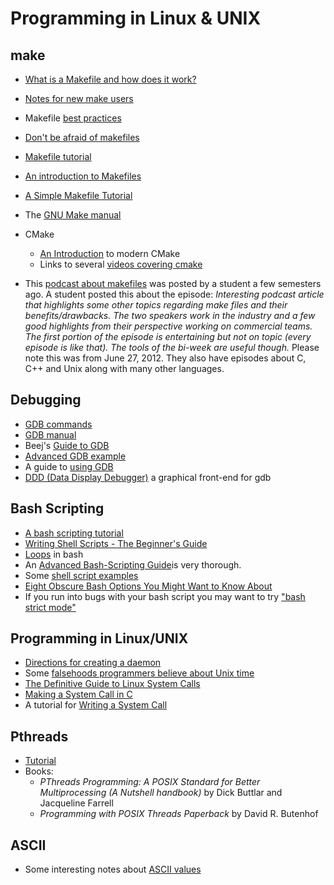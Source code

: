 # Programming in Linux & UNIX

## make

- [What is a Makefile and how does it work?](https://opensource.com/article/18/8/what-how-makefile)
- [Notes for new make users](http://gromnitsky.users.sourceforge.net/articles/notes-for-new-make-users/)
- Makefile [best practices](https://danyspin97.org/blog/makefiles-best-practices/)
- [Don't be afraid of makefiles](https://matthias-endler.de/2017/makefiles/)
- [Makefile tutorial](https://makefiletutorial.com/)
- [An introduction to Makefiles](https://web.mit.edu/gnu/doc/html/make_2.html)
- [A Simple Makefile Tutorial](https://www.cs.colby.edu/maxwell/courses/tutorials/maketutor/)
- The [GNU Make manual](https://www.gnu.org/software/make/manual/)

- CMake
  - [An Introduction](https://cliutils.gitlab.io/modern-cmake/) to modern CMake
  - Links to several [videos covering cmake](https://steveire.wordpress.com/2017/11/05/embracing-modern-cmake/)
- This [podcast about makefiles](http://www.programmingthrowdown.com/2012/06/episode-16-build-automation.html) was posted by a student a few semesters ago. A student posted this about the episode: *Interesting podcast article that highlights some other topics regarding make files and their benefits/drawbacks.  The two speakers work in the industry and a few good highlights from their perspective working on commercial teams. The first portion of the episode is entertaining but not on topic (every episode is like that).  The tools of the bi-week are useful though.*
Please note this was from June 27, 2012. They also have episodes about C, C++ and Unix along with many other languages.

## Debugging

- [GDB commands](http://www.pixelbeat.org/programming/debugger/)
- [GDB manual](https://sourceware.org/gdb/onlinedocs/gdb/)
- Beej's [Guide to GDB](https://beej.us/guide/bggdb/)
- [Advanced GDB example](https://www.cs.cmu.edu/~gilpin/tutorial/)
- A guide to [using GDB](http://www.brendangregg.com/blog/2016-08-09/gdb-example-ncurses.html)
- [DDD (Data Display Debugger)](https://www.gnu.org/software/ddd/) a graphical front-end for gdb

## Bash Scripting

- [A bash scripting tutorial](https://swcarpentry.github.io/shell-novice/06-script/)
- [Writing Shell Scripts - The Beginner's Guide](https://medium.com/tech-tajawal/writing-shell-scripts-the-beginners-guide-4778e2c4f609)
- [Loops](http://www.compciv.org/topics/bash/loops/) in bash
- An [Advanced Bash-Scripting Guide](http://tldp.org/LDP/abs/html/)is very thorough.
- Some [shell script examples](https://www.macs.hw.ac.uk/~hwloidl/Courses/LinuxIntro/x945.html
)
- [Eight Obscure Bash Options You Might Want to Know About](https://zwischenzugs.com/2019/04/03/eight-obscure-bash-options-you-might-want-to-know-about/)
- If you run into bugs with your bash script you may want to try ["bash strict mode"](http://redsymbol.net/articles/unofficial-bash-strict-mode/)

## Programming in Linux/UNIX

- [Directions for creating a daemon](https://www.makeuseof.com/create-daemons-on-linux/)
- Some [falsehoods programmers believe about Unix time](https://alexwlchan.net/2019/05/falsehoods-programmers-believe-about-unix-time/)
- [The Definitive Guide to Linux System Calls](https://blog.packagecloud.io/eng/2016/04/05/the-definitive-guide-to-linux-system-calls/)
- [Making a System Call in C](https://jameshfisher.com/2018/02/19/how-to-syscall-in-c/)
- A tutorial for [Writing a System Call](https://brennan.io/2016/11/14/kernel-dev-ep3/)

## Pthreads

- [Tutorial](https://computing.llnl.gov/tutorials/pthreads/)
- Books:
  - *PThreads Programming: A POSIX Standard for Better Multiprocessing (A Nutshell handbook)* by Dick Buttlar and Jacqueline Farrell
  - *Programming with POSIX Threads Paperback* by David R. Butenhof

## ASCII

- Some interesting notes about [ASCII values](https://garbagecollected.org/2017/01/31/four-column-ascii/)
